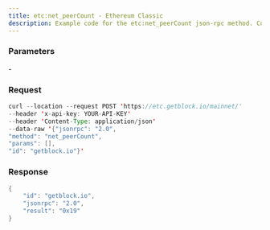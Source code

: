 ```yaml
---
title: etc:net_peerCount - Ethereum Classic
description: Example code for the etc:net_peerCount json-rpc method. Сomplete guide on how to use etc:net_peerCount json-rpc in GetBlock.io Web3 documentation.
---
```


### Parameters


\-

### Request

``` java
curl --location --request POST 'https://etc.getblock.io/mainnet/' 
--header 'x-api-key: YOUR-API-KEY' 
--header 'Content-Type: application/json' 
--data-raw '{"jsonrpc": "2.0",
"method": "net_peerCount",
"params": [],
"id": "getblock.io"}'
```

###  Response

``` java
{
    "id": "getblock.io",
    "jsonrpc": "2.0",
    "result": "0x19"
}
```

